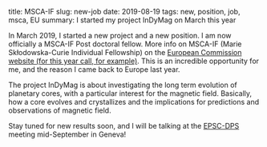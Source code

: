title: MSCA-IF
slug: new-job
date: 2019-08-19
tags: new, position, job, msca, EU
summary: I started my project InDyMag on March this year

In March 2019, I started a new project and a new position. I am now officially a MSCA-IF Post doctoral fellow. More info on MSCA-IF (Marie Skłodowska-Curie Individual Fellowship) on the [European Commission website (for this year call, for example)](https://ec.europa.eu/research/mariecurieactions/news/2019-msca-call-individual-fellowships-open_en). This is an incredible opportunity for me, and the reason I came back to Europe last year. 

The project InDyMag is about investigating the long term evolution of planetary cores, with a particular interest for the magnetic field. Basically, how a core evolves and crystallizes and the implications for predictions and observations of magnetic field. 

Stay tuned for new results soon, and I will be talking at the [EPSC-DPS](https://www.epsc-dps2019.eu/) meeting mid-September in Geneva!
